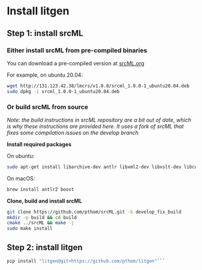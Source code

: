 # Install litgen

## Step 1: install srcML

### Either install srcML from pre-compiled binaries
You can download a pre-compiled version at [srcML.org](https://www.srcml.org/#download)

For example, on ubuntu 20.04:

```bash
wget http://131.123.42.38/lmcrs/v1.0.0/srcml_1.0.0-1_ubuntu20.04.deb
sudo dpkg -i srcml_1.0.0-1_ubuntu20.04.deb
```

### Or build srcML from source

_Note: the build instructions in srcML repository are a bit out of date, which is why these instructions are provided here. It uses a fork of srcML that fixes some compilation issues on the develop branch_

__Install required packages__

On ubuntu:
```bash
sudo apt-get install libarchive-dev antlr libxml2-dev libxslt-dev libcurl4-openssl-dev
````

On macOS:
```bash
brew install antlr2 boost
```

__Clone, build and install srcML__
```bash
git clone https://github.com/pthom/srcML.git -b develop_fix_build
mkdir -p build && cd build
cmake ../srcML && make -j
sudo make install
```

## Step 2: install litgen

```bash
pip install "litgen@git+https://github.com/pthom/litgen"```
```

